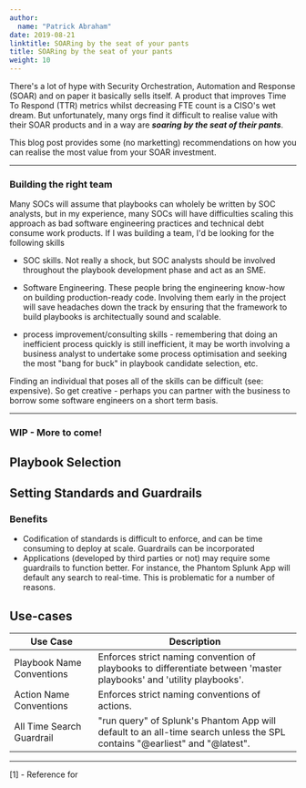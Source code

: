 ```yaml
---
author:
  name: "Patrick Abraham"
date: 2019-08-21
linktitle: SOARing by the seat of your pants 
title: SOARing by the seat of your pants
weight: 10
---
```


There's a lot of hype with Security Orchestration, Automation and Response (SOAR) and on paper it basically sells itself.  A product that improves Time To Respond (TTR) metrics whilst decreasing FTE count is a CISO's wet dream.  But unfortunately, many orgs find it difficult to realise value with their SOAR products and in a way are ***soaring by the seat of their pants***. 

This blog post provides some (no marketting) recommendations on how you can realise the most value from your SOAR investment. 

----------------
### Building the right team 
Many SOCs will assume that playbooks can wholely be written by SOC analysts, but in my experience, many SOCs will have difficulties scaling this approach as bad software engineering practices and technical debt consume work products.  If I was building a team, I'd be looking for the following skills

* SOC skills.  Not really a shock, but SOC analysts should be involved throughout the playbook development phase and act as an SME.  

* Software Engineering.  These people bring the engineering know-how on building production-ready code.  Involving them early in the project will save headaches down the track by ensuring that the framework to build playbooks is architectually sound and scalable. 

* process improvement/consulting skills - remembering that doing an inefficient process quickly is still inefficient, it may be worth involving a business analyst to undertake some process optimisation and seeking the most "bang for buck" in playbook candidate selection, etc.  

Finding an individual that poses all of the skills can be difficult (see: expensive).  So get creative - perhaps you can partner with the business to borrow some software engineers on a short term basis.  

-------

### WIP - More to come!

## Playbook Selection


## Setting Standards and Guardrails

### Benefits
* Codification of standards is difficult to enforce, and can be time consuming to deploy at scale. Guardrails can be incorporated 
* Applications (developed by third parties or not) may require some guardrails to function better. For instance, the Phantom Splunk App will default any search to real-time. This is problematic for a number of reasons.

## Use-cases
|Use Case|Description|
|------|------|
|Playbook Name Conventions|Enforces strict naming convention of playbooks to differentiate between 'master playbooks' and 'utility playbooks'.
|Action Name Conventions|Enforces strict naming conventions of actions.|
|All Time Search Guardrail|"run query" of Splunk's Phantom App will default to an all-time search unless the SPL contains "@earliest" and "@latest".|

---
[1] - Reference for 